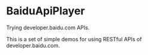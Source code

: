 BaiduApiPlayer
==============

Trying developer.baidu.com APIs.

This is a set of simple demos for using RESTful APIs of developer.baidu.com.
